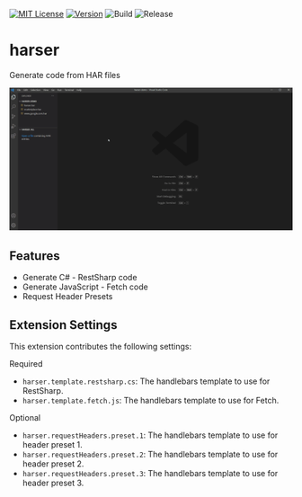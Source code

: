 [![MIT License](https://img.shields.io/github/license/danzelbel/harser)](https://github.com/danzelbel/harser/blob/master/LICENSE)
[![Version](https://vsmarketplacebadge.apphb.com/version/danzelbel.harser.svg)](https://marketplace.visualstudio.com/items?itemName=danzelbel.harser)
![Build](https://github.com/danzelbel/harser/workflows/build/badge.svg)
![Release](https://github.com/danzelbel/harser/workflows/release/badge.svg)

# harser

Generate code from HAR files

![features](images/readme/preview.gif)

## Features

- Generate C# - RestSharp code
- Generate JavaScript - Fetch code
- Request Header Presets

## Extension Settings

This extension contributes the following settings:

Required
- `harser.template.restsharp.cs`: The handlebars template to use for RestSharp.
- `harser.template.fetch.js`: The handlebars template to use for Fetch.

Optional
- `harser.requestHeaders.preset.1`: The handlebars template to use for header preset 1.
- `harser.requestHeaders.preset.2`: The handlebars template to use for header preset 2.
- `harser.requestHeaders.preset.3`: The handlebars template to use for header preset 3.